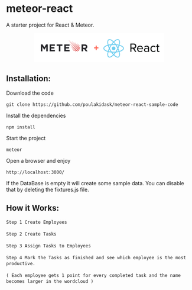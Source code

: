 # meteor-react
A starter project for React &amp; Meteor. 

<p align="center">
  <img width="70%" src="public/images/meteor-react.png" alt="Meteor-React logo"/>
</p>

## Installation:

Download the code <br/>
```
git clone https://github.com/poulakidask/meteor-react-sample-code
```

Install the dependencies  <br/>
```
npm install
```

Start the project <br/>
```
meteor 
```

Open a browser and enjoy <br/>
```
http://localhost:3000/    
```

If the DataBase is empty it will create some sample data. You can disable that by deleting the fixtures.js file.

## How it Works:

```
Step 1 Create Employees  

Step 2 Create Tasks  

Step 3 Assign Tasks to Employees  

Step 4 Mark the Tasks as finished and see which employee is the most productive. 

( Each employee gets 1 point for every completed task and the name becomes larger in the wordcloud )

```
